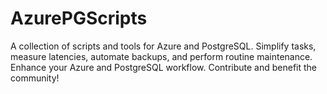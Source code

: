 # AzurePGScripts
A collection of scripts and tools for Azure and PostgreSQL. Simplify tasks, measure latencies, automate backups, and perform routine maintenance. Enhance your Azure and PostgreSQL workflow. Contribute and benefit the community!

